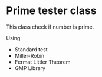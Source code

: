 
Prime tester class
==================

This class check if number is prime.

Using:
- Standard test
- Miller-Robin
- Fermat Littler Theorem
- GMP Library